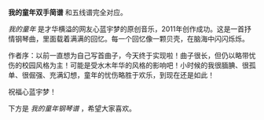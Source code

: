 

**我的童年双手简谱** 和五线谱完全对应。

_我的童年_ 是才华横溢的网友心蓝宇梦的原创音乐，2011年创作成功。这是一首抒情钢琴曲，里面载着满满的回忆。每一个回忆像一颗贝壳，在脑海中闪闪烁烁。

作者序：以前一直想为自己写首曲子，今天终于实现啦！曲子很长，但仍以略带忧伤的校园风格为主！可能是受水木年华的风格的影响吧！小时候的我很腼腆、很孤单、很倔强、充满幻想，童年的忧伤略胜于欢乐，到现在还是如此！

祝福心蓝宇梦！

下方是 _我的童年钢琴谱_ ，希望大家喜欢。

